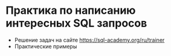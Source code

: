 # Практика по написанию интересных SQL запросов
- Решение задач на сайте https://sql-academy.org/ru/trainer
- Практические примеры
